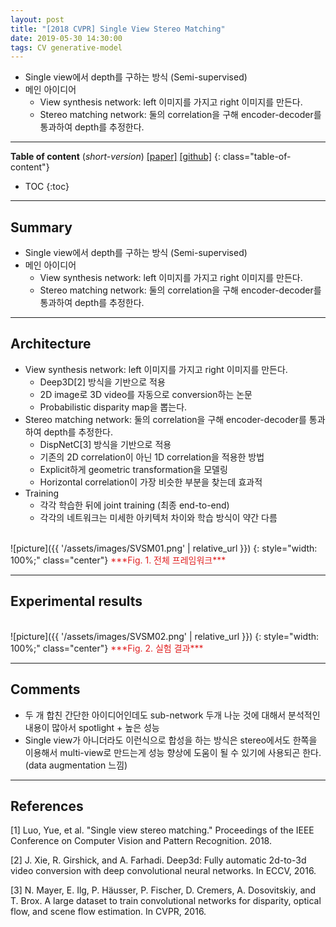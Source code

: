 ```yaml
---
layout: post
title: "[2018 CVPR] Single View Stereo Matching"
date: 2019-05-30 14:30:00
tags: CV generative-model
---
```



- Single view에서 depth를 구하는 방식 (Semi-supervised)
- 메인 아이디어
  - View synthesis network: left 이미지를 가지고 right 이미지를 만든다.
  - Stereo matching network: 둘의 correlation을 구해 encoder-decoder를 통과하여 depth를 추정한다.

<!--more-->

---

**Table of content** (*short-version*)
[[paper]](http://openaccess.thecvf.com/content_cvpr_2018/papers/Luo_Single_View_Stereo_CVPR_2018_paper.pdf) [[github]](https://github.com/lawy623/SVS)
{: class="table-of-content"}
* TOC
{:toc}

---

## Summary

- Single view에서 depth를 구하는 방식 (Semi-supervised)
- 메인 아이디어
  - View synthesis network: left 이미지를 가지고 right 이미지를 만든다.
  - Stereo matching network: 둘의 correlation을 구해 encoder-decoder를 통과하여 depth를 추정한다.

---

## Architecture

  - View synthesis network: left 이미지를 가지고 right 이미지를 만든다.
    - Deep3D[2] 방식을 기반으로 적용
    - 2D image로 3D video를 자동으로 conversion하는 논문
    - Probabilistic disparity map을 뽑는다.
  - Stereo matching network: 둘의 correlation을 구해 encoder-decoder를 통과하여 depth를 추정한다.
    - DispNetC[3] 방식을 기반으로 적용
    - 기존의 2D correlation이 아닌 1D correlation을 적용한 방법
    - Explicit하게 geometric transformation을 모델링
    - Horizontal correlation이 가장 비슷한 부분을 찾는데 효과적
- Training
  - 각각 학습한 뒤에 joint training (최종 end-to-end)
  - 각각의 네트워크는 미세한 아키텍처 차이와 학습 방식이 약간 다름

<br/>
![picture]({{ '/assets/images/SVSM01.png' | relative_url }})
{: style="width: 100%;" class="center"}
<span style="color: #e01f1f;">***Fig. 1. 전체 프레임워크***</span>

---
  
## Experimental results

<br/>
![picture]({{ '/assets/images/SVSM02.png' | relative_url }})
{: style="width: 100%;" class="center"}
<span style="color: #e01f1f;">***Fig. 2. 실험 결과***</span>

---

## Comments

- 두 개 합친 간단한 아이디어인데도 sub-network 두개 나눈 것에 대해서 분석적인 내용이 많아서 spotlight + 높은 성능
- Single view가 아니더라도 이런식으로 합성을 하는 방식은 stereo에서도 한쪽을 이용해서 multi-view로 만드는게 성능 향상에 도움이 될 수 있기에 사용되곤 한다. (data augmentation 느낌)

--- 

## References

[1] Luo, Yue, et al. "Single view stereo matching." Proceedings of the IEEE Conference on Computer Vision and Pattern Recognition. 2018.

[2] J. Xie, R. Girshick, and A. Farhadi. Deep3d: Fully automatic 2d-to-3d video conversion with deep convolutional neural networks. In ECCV, 2016.

[3] N. Mayer, E. Ilg, P. Häusser, P. Fischer, D. Cremers, A. Dosovitskiy, and T. Brox. A large dataset to train convolutional networks for disparity, optical flow, and scene flow
estimation. In CVPR, 2016.
 
